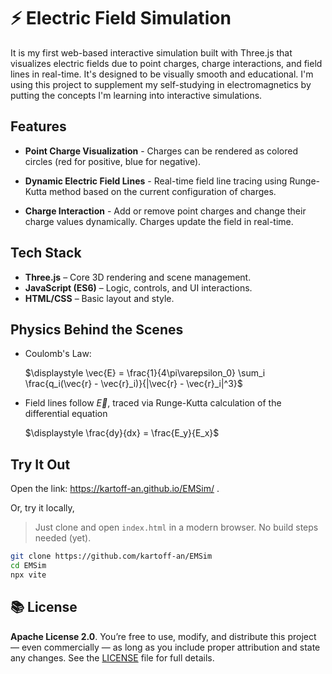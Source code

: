# ⚡ Electric Field Simulation

It is my first web-based interactive simulation built with Three.js that visualizes electric fields due to point charges, charge interactions, and field lines in real-time. It's designed to be visually smooth and educational. I'm using this project to supplement my self-studying in electromagnetics by putting the concepts I'm learning into interactive simulations.

## Features

* **Point Charge Visualization** - Charges can be rendered as colored circles (red for positive, blue for negative).

*  **Dynamic Electric Field Lines** - Real-time field line tracing using Runge-Kutta method based on the current configuration of charges.

*  **Charge Interaction** - Add or remove point charges and change their charge values dynamically. Charges update the field in real-time.

##  Tech Stack

* **Three.js** – Core 3D rendering and scene management.
* **JavaScript (ES6)** – Logic, controls, and UI interactions.
* **HTML/CSS** – Basic layout and style.

##  Physics Behind the Scenes

* Coulomb's Law:
  
  $\displaystyle \vec{E} = \frac{1}{4\pi\varepsilon_0} \sum_i \frac{q_i(\vec{r} - \vec{r}_i)}{|\vec{r} - \vec{r}_i|^3}$

* Field lines follow $\vec{E}$, traced via Runge-Kutta calculation of the differential equation
  
  $\displaystyle \frac{dy}{dx} = \frac{E_y}{E_x}$


##  Try It Out
Open the link: https://kartoff-an.github.io/EMSim/ . 

Or, try it locally, 
> Just clone and open `index.html` in a modern browser. No build steps needed (yet).

```bash
git clone https://github.com/kartoff-an/EMSim
cd EMSim
npx vite
```

## 📚 License

**Apache License 2.0**. You’re free to use, modify, and distribute this project — even commercially — as long as you include proper attribution and state any changes. See the [LICENSE](./LICENSE) file for full details.
